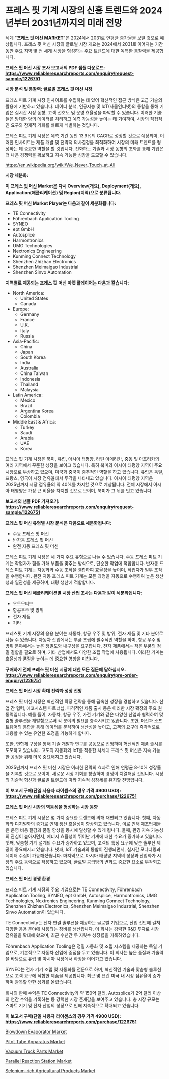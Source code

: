 <p><h1>프레스 핏 기계 시장의 신흥 트렌드와 2024년부터 2031년까지의 미래 전망</h1></p><p>세계 "<strong><a href="https://www.reliableresearchreports.com/press-fit-machines-r1226751?utm_campaign=105&utm_medium=8&utm_source=Github&utm_content=ia&utm_term=20102024&utm_id=press-fit-machines">프레스 핏 머신 MARKET</a></strong>"은 2024에서 2031로 연평균 증가율을 보일 것으로 예상됩니다. 프레스 핏 머신 시장의 글로벌 시장 개요는 2024에서 2031로 이어지는 기간 동안 주요 지역 및 전 세계 시장을 형성하는 주요 트렌드에 대한 독특한 통찰력을 제공합니다.</p>
<p><strong>프레스 핏 머신 시장 조사 보고서의 PDF 샘플 다운로드: <a href="https://www.reliableresearchreports.com/enquiry/request-sample/1226751?utm_campaign=105&utm_medium=8&utm_source=Github&utm_content=ia&utm_term=20102024&utm_id=press-fit-machines">https://www.reliableresearchreports.com/enquiry/request-sample/1226751</a></strong></p>
<p><strong>시장 분석 및 통찰력: 글로벌 프레스 핏 머신 시장</strong></p>
<p><p>프레스 피트 기계 시장 인사이트를 수집하는 데 있어 혁신적인 접근 방식은 고급 기술의 활용에 기반하고 있습니다. 데이터 분석, 인공지능 및 IoT(사물인터넷)의 통합을 통해 기업은 실시간 시장 동향, 고객 선호도 및 운영 효율성을 파악할 수 있습니다. 이러한 기술들은 방대한 양의 데이터를 처리하고 예측 가능성을 높이는 데 기여하여, 시장의 직접적인 요구와 잠재적 기회를 빠르게 식별하는 것입니다. </p><p>프레스 피트 기계 시장은 예측 기간 동안 13.9%의 CAGR로 성장할 것으로 예상되며, 이러한 인사이트는 제품 개발 및 전략적 의사결정을 최적화하여 시장의 미래 트렌드를 형성하는 데 중요한 역할을 할 것입니다. 진화하는 기술과 시장 동향의 조화를 통해 기업은 더 나은 경쟁력을 확보하고 지속 가능한 성장을 도모할 수 있습니다.</p></p>
<p><a href="%7CAUTHORITHY_DOMAIN_URL%7C?utm_campaign=105&utm_medium=8&utm_source=Github&utm_content=ia&utm_term=20102024&utm_id=press-fit-machines">https://en.wikipedia.org/wiki/We_Never_Touch_at_All</a></p>
<p><strong>시장 세분화:</strong></p>
<p><strong>이 프레스 핏 머신 Market은 다시 Overview(개요), Deployment(개요), Application(애플리케이션) 및 Region(지역)으로 분류됩니다.</strong></p>
<p><strong>프레스 핏 머신 Market Player는 다음과 같이 세분화됩니다:</strong></p>
<p><ul><li>TE Connectivity</li><li>Föhrenbach Application Tooling</li><li>SYNEO</li><li>ept GmbH</li><li>Autosplice</li><li>Harmontronics</li><li>UMG Technologies</li><li>Nextronics Engineering</li><li>Kunming Connect Technology</li><li>Shenzhen Zhizhan Electronics</li><li>Shenzhen Meimaigao Industrial</li><li>Shenzhen Sinvo Automation</li></ul></p>
<p><strong>지역별로 제공되는 프레스 핏 머신 마켓 플레이어는 다음과 같습니다:</strong></p>
<p><ul>
    <li>
        North America:
        <ul>
            <li>United States</li>
            <li>Canada</li>
        </ul>
    </li>
    <li>
        Europe:
        <ul>
            <li>Germany</li>
            <li>France</li>
            <li>U.K.</li>
            <li>Italy</li>
            <li>Russia</li>
        </ul>
    </li>
    <li>
        Asia-Pacific:
        <ul>
            <li>China</li>
            <li>Japan</li>
            <li>South Korea</li>
            <li>India</li>
            <li>Australia</li>
            <li>China Taiwan</li>
            <li>Indonesia</li>
            <li>Thailand</li>
            <li>Malaysia</li>
        </ul>
    </li>
    <li>
        Latin America:
        <ul>
            <li>Mexico</li>
            <li>Brazil</li>
            <li>Argentina Korea</li>
            <li>Colombia</li>
        </ul>
    </li>
    <li>
        Middle East & Africa:
        <ul>
            <li>Turkey</li>
            <li>Saudi</li>
            <li>Arabia</li>
            <li>UAE</li>
            <li>Korea</li>
        </ul>
    </li>
    </ul></p>
<p><p>프레스 핏 기계 시장은 북미, 유럽, 아시아 태평양, 라틴 아메리카, 중동 및 아프리카의 여러 지역에서 꾸준한 성장을 보이고 있습니다. 특히 북미와 아시아 태평양 지역이 주요 시장으로 부상하고 있으며, 미국과 중국이 중추적인 역할을 하고 있습니다. 유럽은 독일, 프랑스, 영국이 시장 점유율에서 두각을 나타내고 있습니다. 아시아 태평양 지역은 2025년까지 시장 점유율의 약 40%를 차지할 것으로 예상됩니다. 전체 시장에서 아시아 태평양은 가장 큰 비율을 차지할 것으로 보이며, 북미가 그 뒤를 잇고 있습니다.</p></p>
<p><strong>보고서의 샘플 PDF 가져오기: <a href="https://www.reliableresearchreports.com/enquiry/request-sample/1226751?utm_campaign=105&utm_medium=8&utm_source=Github&utm_content=ia&utm_term=20102024&utm_id=press-fit-machines">https://www.reliableresearchreports.com/enquiry/request-sample/1226751</a></strong></p>
<p><strong>프레스 핏 머신 유형별 시장 분석은 다음으로 세분화됩니다:</strong></p>
<p><ul><li>수동 프레스 핏 머신</li><li>반자동 프레스 핏 머신</li><li>완전 자동 프레스 핏 머신</li></ul></p>
<p><p>프레스 피트 기계 시장은 세 가지 주요 유형으로 나눌 수 있습니다. 수동 프레스 피트 기계는 작업자가 힘을 가해 부품을 맞추는 방식으로, 단순한 작업에 적합합니다. 반자동 프레스 피트 기계는 자동화와 수동 조작을 결합하여 효율성을 높이며, 작업자가 일부 조작을 수행합니다. 완전 자동 프레스 피트 기계는 모든 과정을 자동으로 수행하여 높은 생산성과 일관성을 제공하며, 대량 생산에 적합합니다.</p></p>
<p><strong>프레스 핏 머신 애플리케이션별 시장 산업 조사는 다음과 같이 세분화됩니다:</strong></p>
<p><ul><li>오토모티브</li><li>항공우주 및 방위</li><li>전자 제품</li><li>기타</li></ul></p>
<p><p>프레스핏 기계 시장의 응용 분야는 자동차, 항공 우주 및 방위, 전자 제품 및 기타 분야로 나눌 수 있습니다. 자동차 산업에서는 부품 조립에 필수적인 역할을 하며, 항공 우주 및 방위 분야에서는 높은 정밀도와 내구성을 요구합니다. 전자 제품에서는 작은 부품의 정밀 결합을 필요로 하며, 기타 산업에서도 다양한 조립 작업에 사용됩니다. 이러한 기계는 효율성과 품질을 높이는 데 중요한 영향을 미칩니다.</p></p>
<p><strong>구매하기 전에 프레스 핏 머신 시장에 대한 모든 질문에 답하십시오. <a href="https://www.reliableresearchreports.com/enquiry/pre-order-enquiry/1226751?utm_campaign=105&utm_medium=8&utm_source=Github&utm_content=ia&utm_term=20102024&utm_id=press-fit-machines">https://www.reliableresearchreports.com/enquiry/pre-order-enquiry/1226751</a></strong></p>
<p><strong>프레스 핏 머신 시장 확대 전략과 성장 전망</strong></p>
<p><p>프레스 핏 머신 시장은 혁신적인 확장 전략을 통해 급속한 성장을 경험하고 있습니다. 산업 간 협력, 에코시스템 파트너십, 파격적인 제품 출시 등은 이러한 시장 확장의 주요 원동력입니다. 예를 들어, 자동차, 항공 우주, 가전 기기와 같은 다양한 산업과 협력하여 맞춤형 솔루션을 개발함으로써 각 분야의 필요를 충족시키고 있습니다. 또한, 머신과 소프트웨어의 통합을 통해 데이터를 분석하여 생산성을 높이고, 고객의 요구에 즉각적으로 대응할 수 있는 유연한 조정을 가능하게 합니다.</p><p>또한, 연합체 구성을 통해 기술 개발과 연구를 공동으로 진행하며 혁신적인 제품 출시를 도모하고 있습니다. 고도의 자동화와 IoT를 적용한 차세대 프레스 핏 머신은 지속 가능한 공정을 위해 더욱 중요해지고 있습니다. </p><p>2025년까지 프레스 핏 머신 시장은 이러한 전략의 효과로 인해 연평균 8-10% 성장률을 기록할 것으로 보이며, 새로운 시장 기회를 창출하며 경쟁이 치열해질 것입니다. 시장의 기술적 혁신과 글로벌 트렌드에 따라 지속적 성장세를 유지할 전망입니다.</p></p>
<p><strong>이 보고서 구매(단일 사용자 라이센스의 경우 가격 4900 USD): <a href="https://www.reliableresearchreports.com/purchase/1226751?utm_campaign=105&utm_medium=8&utm_source=Github&utm_content=ia&utm_term=20102024&utm_id=press-fit-machines">https://www.reliableresearchreports.com/purchase/1226751</a></strong></p>
<p><strong>프레스 핏 머신 시장의 역동성을 형성하는 시장 동향</strong></p>
<p><p>프레스 피트 기계 시장은 몇 가지 중요한 트렌드에 의해 재편되고 있습니다. 첫째, 자동화와 디지털화의 증가로 인해 생산 효율성이 향상되고 있습니다. 이로 인해 제조업체들은 운영 비용 절감과 품질 향상을 동시에 달성할 수 있게 됩니다. 둘째, 환경 지속 가능성의 관심이 높아지면서, 에너지 효율성이 뛰어난 기계에 대한 수요가 증가하고 있습니다. 셋째, 맞춤형 기계 설계의 수요가 증가하고 있으며, 고객의 특정 요구에 맞춘 솔루션 제공이 중요해지고 있습니다. 넷째, IoT 기술과의 통합이 진행되면서, 실시간 모니터링과 데이터 수집이 가능해졌습니다. 마지막으로, 아시아 태평양 지역의 성장과 산업화가 시장의 주요 동력으로 작용하고 있으며, 글로벌 공급망의 변화도 중요한 요소로 부각되고 있습니다.</p></p>
<p><strong>프레스 핏 머신 경쟁 환경</strong></p>
<p><p>프레스 피트 기계 시장의 주요 기업으로는 TE Connectivity, Föhrenbach Application Tooling, SYNEO, ept GmbH, Autosplice, Harmontronics, UMG Technologies, Nextronics Engineering, Kunming Connect Technology, Shenzhen Zhizhan Electronics, Shenzhen Meimaigao Industrial, Shenzhen Sinvo Automation이 있습니다. </p><p>TE Connectivity는 전자 연결 솔루션을 제공하는 글로벌 기업으로, 산업 전반에 걸쳐 다양한 응용 분야에 사용되는 장비를 생산합니다. 이 회사는 강력한 R&D 투자로 시장 점유율을 확대해 왔으며, 최근 수년간 두 자릿수 성장률을 기록하였습니다.</p><p>Föhrenbach Application Tooling은 정밀 자동화 및 조립 시스템을 제공하는 독일 기업으로, 기본적으로 자동차 산업에 중점을 두고 있습니다. 이 회사는 높은 품질과 기술력을 바탕으로 유럽 및 아시아 시장에서 확장을 이어가고 있습니다.</p><p>SYNEO는 전자 기기 조립 및 자동화를 전문으로 하며, 혁신적인 기술과 맞춤형 솔루션으로 고객 요구에 적합한 제품을 제공합니다. 최근 몇 년간 미국 내 시장 점유율이 증가하며 괄목할 만한 성과를 올렸습니다.</p><p>회사의 판매 수익은 TE Connectivity가 약 150억 달러, Autosplice가 2억 달러 이상의 연간 수익을 기록하는 등 강력한 시장 존재감을 보여주고 있습니다. 총 시장 규모는 스마트 기기 및 전자 산업의 성장으로 인해 지속적으로 확대되고 있습니다.</p></p>
<p><strong>이 보고서 구매(단일 사용자 라이센스의 경우 가격 4900 USD): <a href="https://www.reliableresearchreports.com/purchase/1226751?utm_campaign=105&utm_medium=8&utm_source=Github&utm_content=ia&utm_term=20102024&utm_id=press-fit-machines">https://www.reliableresearchreports.com/purchase/1226751</a></strong></p>
<p><p><a href="https://www.linkedin.com/pulse/regulatory-landscape-its-influence-global-blowdown-e860c?utm_campaign=105&utm_medium=8&utm_source=Github&utm_content=ia&utm_term=20102024&utm_id=press-fit-machines">Blowdown Evaporator Market</a></p><p><a href="https://issuu.com/reportprime-2/docs/pitot-tube-apparatus-market-size-20_cbb143cc4d87fe?utm_campaign=105&utm_medium=8&utm_source=Github&utm_content=ia&utm_term=20102024&utm_id=press-fit-machines">Pitot Tube Apparatus Market</a></p><p><a href="https://github.com/delorasywf/Market-Research-Report-List-1/blob/main/vacuum-truck-parts-market.md?utm_campaign=105&utm_medium=8&utm_source=Github&utm_content=ia&utm_term=20102024&utm_id=press-fit-machines">Vacuum Truck Parts Market</a></p><p><a href="https://www.linkedin.com/pulse/parallel-reaction-station-mosaic-piecing-together-global-wdpac?utm_campaign=105&utm_medium=8&utm_source=Github&utm_content=ia&utm_term=20102024&utm_id=press-fit-machines">Parallel Reaction Station Market</a></p><p><a href="https://github.com/KejsiLoshi121/Market-Research-Report-List-1/blob/main/selenium-rich-agricultural-products-market.md?utm_campaign=105&utm_medium=8&utm_source=Github&utm_content=ia&utm_term=20102024&utm_id=press-fit-machines">Selenium-rich Agricultural Products Market</a></p></p>